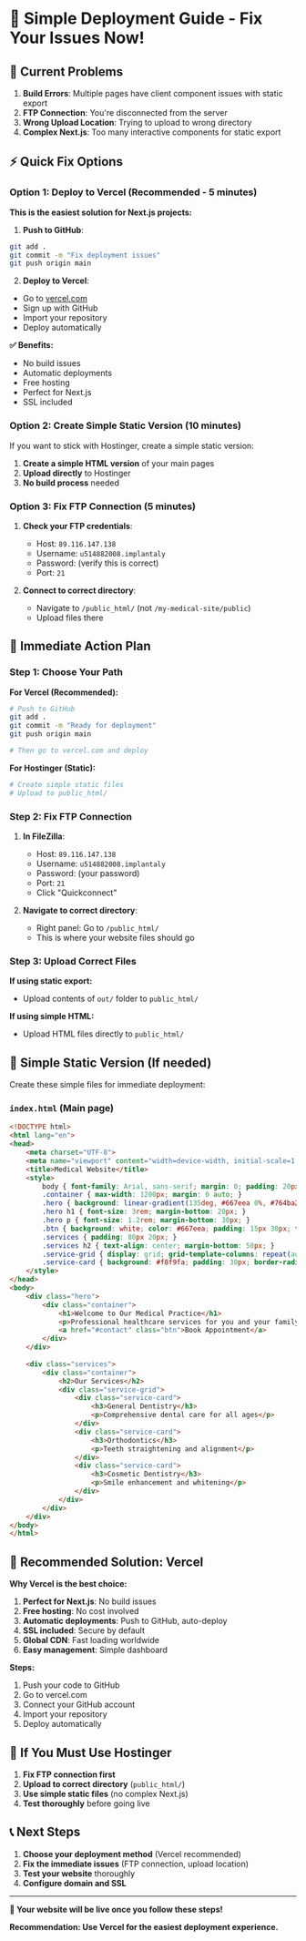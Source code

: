 # 🚀 Simple Deployment Guide - Fix Your Issues Now!

## 🚨 Current Problems

1. **Build Errors**: Multiple pages have client component issues with static export
2. **FTP Connection**: You're disconnected from the server
3. **Wrong Upload Location**: Trying to upload to wrong directory
4. **Complex Next.js**: Too many interactive components for static export

## ⚡ Quick Fix Options

### Option 1: Deploy to Vercel (Recommended - 5 minutes)

**This is the easiest solution for Next.js projects:**

1. **Push to GitHub**:
```bash
git add .
git commit -m "Fix deployment issues"
git push origin main
```

2. **Deploy to Vercel**:
- Go to [vercel.com](https://vercel.com)
- Sign up with GitHub
- Import your repository
- Deploy automatically

**✅ Benefits:**
- No build issues
- Automatic deployments
- Free hosting
- Perfect for Next.js
- SSL included

### Option 2: Create Simple Static Version (10 minutes)

If you want to stick with Hostinger, create a simple static version:

1. **Create a simple HTML version** of your main pages
2. **Upload directly** to Hostinger
3. **No build process** needed

### Option 3: Fix FTP Connection (5 minutes)

1. **Check your FTP credentials**:
   - Host: `89.116.147.138`
   - Username: `u514882008.implantaly`
   - Password: (verify this is correct)
   - Port: `21`

2. **Connect to correct directory**:
   - Navigate to `/public_html/` (not `/my-medical-site/public`)
   - Upload files there

## 🔧 Immediate Action Plan

### Step 1: Choose Your Path

**For Vercel (Recommended):**
```bash
# Push to GitHub
git add .
git commit -m "Ready for deployment"
git push origin main

# Then go to vercel.com and deploy
```

**For Hostinger (Static):**
```bash
# Create simple static files
# Upload to public_html/
```

### Step 2: Fix FTP Connection

1. **In FileZilla**:
   - Host: `89.116.147.138`
   - Username: `u514882008.implantaly`
   - Password: (your password)
   - Port: `21`
   - Click "Quickconnect"

2. **Navigate to correct directory**:
   - Right panel: Go to `/public_html/`
   - This is where your website files should go

### Step 3: Upload Correct Files

**If using static export:**
- Upload contents of `out/` folder to `public_html/`

**If using simple HTML:**
- Upload HTML files directly to `public_html/`

## 📁 Simple Static Version (If needed)

Create these simple files for immediate deployment:

### `index.html` (Main page)
```html
<!DOCTYPE html>
<html lang="en">
<head>
    <meta charset="UTF-8">
    <meta name="viewport" content="width=device-width, initial-scale=1.0">
    <title>Medical Website</title>
    <style>
        body { font-family: Arial, sans-serif; margin: 0; padding: 20px; }
        .container { max-width: 1200px; margin: 0 auto; }
        .hero { background: linear-gradient(135deg, #667eea 0%, #764ba2 100%); color: white; padding: 100px 20px; text-align: center; }
        .hero h1 { font-size: 3rem; margin-bottom: 20px; }
        .hero p { font-size: 1.2rem; margin-bottom: 30px; }
        .btn { background: white; color: #667eea; padding: 15px 30px; text-decoration: none; border-radius: 5px; font-weight: bold; }
        .services { padding: 80px 20px; }
        .services h2 { text-align: center; margin-bottom: 50px; }
        .service-grid { display: grid; grid-template-columns: repeat(auto-fit, minmax(300px, 1fr)); gap: 30px; }
        .service-card { background: #f8f9fa; padding: 30px; border-radius: 10px; text-align: center; }
    </style>
</head>
<body>
    <div class="hero">
        <div class="container">
            <h1>Welcome to Our Medical Practice</h1>
            <p>Professional healthcare services for you and your family</p>
            <a href="#contact" class="btn">Book Appointment</a>
        </div>
    </div>
    
    <div class="services">
        <div class="container">
            <h2>Our Services</h2>
            <div class="service-grid">
                <div class="service-card">
                    <h3>General Dentistry</h3>
                    <p>Comprehensive dental care for all ages</p>
                </div>
                <div class="service-card">
                    <h3>Orthodontics</h3>
                    <p>Teeth straightening and alignment</p>
                </div>
                <div class="service-card">
                    <h3>Cosmetic Dentistry</h3>
                    <p>Smile enhancement and whitening</p>
                </div>
            </div>
        </div>
    </div>
</body>
</html>
```

## 🎯 Recommended Solution: Vercel

**Why Vercel is the best choice:**

1. **Perfect for Next.js**: No build issues
2. **Free hosting**: No cost involved
3. **Automatic deployments**: Push to GitHub, auto-deploy
4. **SSL included**: Secure by default
5. **Global CDN**: Fast loading worldwide
6. **Easy management**: Simple dashboard

**Steps:**
1. Push your code to GitHub
2. Go to vercel.com
3. Connect your GitHub account
4. Import your repository
5. Deploy automatically

## 🚨 If You Must Use Hostinger

1. **Fix FTP connection first**
2. **Upload to correct directory** (`public_html/`)
3. **Use simple static files** (no complex Next.js)
4. **Test thoroughly** before going live

## 📞 Next Steps

1. **Choose your deployment method** (Vercel recommended)
2. **Fix the immediate issues** (FTP connection, upload location)
3. **Test your website** thoroughly
4. **Configure domain and SSL**

---

**🎉 Your website will be live once you follow these steps!**

**Recommendation: Use Vercel for the easiest deployment experience.**
